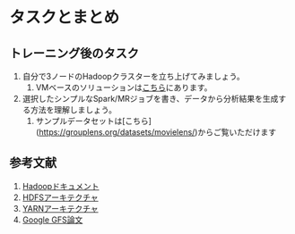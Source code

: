 # タスクとまとめ

## トレーニング後のタスク

1. 自分で3ノードのHadoopクラスターを立ち上げてみましょう。
    1. VMベースのソリューションは[こちら](http://hortonworks.com/wp-content/uploads/2015/04/Import_on_VBox_4_07_2015.pdf)にあります。
2. 選択したシンプルなSpark/MRジョブを書き、データから分析結果を生成する方法を理解しましょう。
    1. サンプルデータセットは[こちら] (https://grouplens.org/datasets/movielens/)からご覧いただけます

## 参考文献
1. [Hadoopドキュメント](http://hadoop.apache.org/docs/current/)
2. [HDFSアーキテクチャ](http://hadoop.apache.org/docs/current/hadoop-project-dist/hadoop-hdfs/HdfsDesign.html)
3. [YARNアーキテクチャ](http://hadoop.apache.org/docs/current/hadoop-yarn/hadoop-yarn-site/YARN.html)
4. [Google GFS論文](https://storage.googleapis.com/pub-tools-public-publication-data/pdf/035fc972c796d33122033a0614bc94cff1527999.pdf)